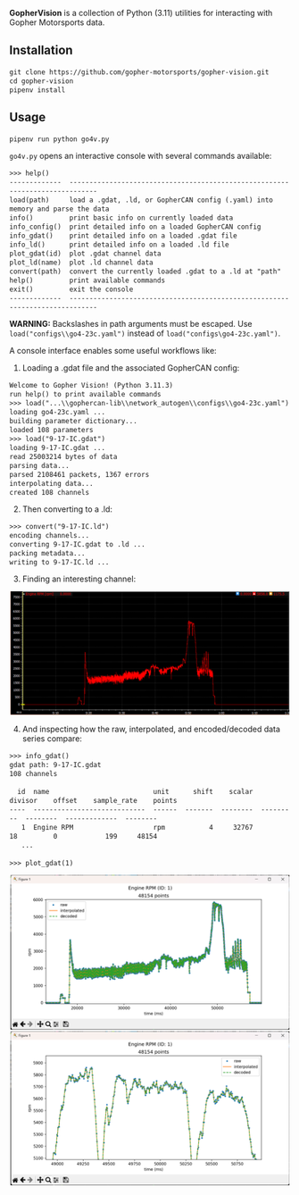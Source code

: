 **GopherVision** is a collection of Python (3.11) utilities for interacting with Gopher Motorsports data.

## Installation
```
git clone https://github.com/gopher-motorsports/gopher-vision.git
cd gopher-vision
pipenv install
```

## Usage
```
pipenv run python go4v.py
```

`go4v.py` opens an interactive console with several commands available:
```
>>> help()
-------------  -----------------------------------------------------------------------------
load(path)     load a .gdat, .ld, or GopherCAN config (.yaml) into memory and parse the data
info()         print basic info on currently loaded data
info_config()  print detailed info on a loaded GopherCAN config
info_gdat()    print detailed info on a loaded .gdat file
info_ld()      print detailed info on a loaded .ld file
plot_gdat(id)  plot .gdat channel data
plot_ld(name)  plot .ld channel data
convert(path)  convert the currently loaded .gdat to a .ld at "path"
help()         print available commands
exit()         exit the console
-------------  -----------------------------------------------------------------------------
```

**WARNING:** Backslashes in path arguments must be escaped. Use `load("configs\\go4-23c.yaml")` instead of `load("configs\go4-23c.yaml")`.

A console interface enables some useful workflows like:

1. Loading a .gdat file and the associated GopherCAN config:
```
Welcome to Gopher Vision! (Python 3.11.3)
run help() to print available commands
>>> load("...\\gophercan-lib\\network_autogen\\configs\\go4-23c.yaml")
loading go4-23c.yaml ...
building parameter dictionary...
loaded 108 parameters
>>> load("9-17-IC.gdat")
loading 9-17-IC.gdat ...
read 25003214 bytes of data
parsing data...
parsed 2108461 packets, 1367 errors
interpolating data...
created 108 channels
```

2. Then converting to a .ld:
```
>>> convert("9-17-IC.ld")
encoding channels...
converting 9-17-IC.gdat to .ld ...
packing metadata...
writing to 9-17-IC.ld ...
```

3. Finding an interesting channel:

<p align="center">
  <img width="500" src="img/i2.png">
</p>

4. And inspecting how the raw, interpolated, and encoded/decoded data series compare:

```
>>> info_gdat()
gdat path: 9-17-IC.gdat
108 channels

  id  name                          unit      shift    scalar    divisor    offset    sample_rate    points
----  ----------------------------  ------  -------  --------  ---------  --------  -------------  --------
   1  Engine RPM                    rpm           4     32767         18         0            199     48154
   ...

>>> plot_gdat(1)
```

<p align="center">
  <img width="500" src="img/plot.png">
  <img width="500" src="img/plot-zoomed.png">
</p>